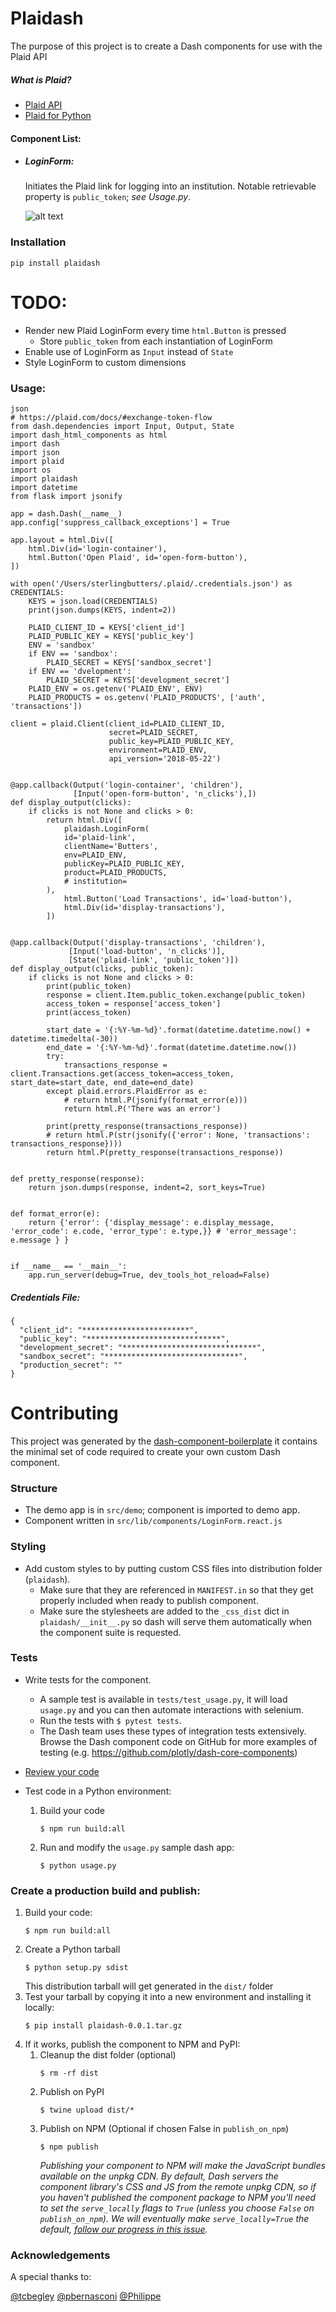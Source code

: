 # Plaidash 
The purpose of this project is to create a Dash components for use with the Plaid API
##### What is Plaid?
- [Plaid API](https://plaid.com/?utm_medium=cpc&utm_source=google&utm_term=plaid%20api&utm_campaign=US-Search-Brand&gclid=Cj0KCQiA14TjBRD_ARIsAOCmO9Z1PB-cu1krGvoDEy3oywUNwuufFpeqDHE9szcVJFPQ_0l7hTedfqYaAjxpEALw_wcB)
- [Plaid for Python](https://github.com/plaid/plaid-python)

#### Component List:
- ##### LoginForm:
    Initiates the Plaid link for logging into an institution. Notable retrievable property is `public_token`; *see Usage.py*.

    ![alt text](https://github.com/SterlingButters/plaidash/blob/master/PlaidDemo.gif)

### Installation
`pip install plaidash`

# TODO:
- Render new Plaid LoginForm every time `html.Button` is pressed
    - Store `public_token` from each instantiation of LoginForm
- Enable use of LoginForm as `Input` instead of `State`
- Style LoginForm to custom dimensions
    
### Usage:
    json
    # https://plaid.com/docs/#exchange-token-flow
    from dash.dependencies import Input, Output, State
    import dash_html_components as html
    import dash
    import json
    import plaid
    import os
    import plaidash
    import datetime
    from flask import jsonify
    
    app = dash.Dash(__name__)
    app.config['suppress_callback_exceptions'] = True
    
    app.layout = html.Div([
        html.Div(id='login-container'),
        html.Button('Open Plaid', id='open-form-button'),
    ])
    
    with open('/Users/sterlingbutters/.plaid/.credentials.json') as CREDENTIALS:
        KEYS = json.load(CREDENTIALS)
        print(json.dumps(KEYS, indent=2))
    
        PLAID_CLIENT_ID = KEYS['client_id']
        PLAID_PUBLIC_KEY = KEYS['public_key']
        ENV = 'sandbox'
        if ENV == 'sandbox':
            PLAID_SECRET = KEYS['sandbox_secret']
        if ENV == 'dvelopment':
            PLAID_SECRET = KEYS['development_secret']
        PLAID_ENV = os.getenv('PLAID_ENV', ENV)
        PLAID_PRODUCTS = os.getenv('PLAID_PRODUCTS', ['auth', 'transactions'])
    
    client = plaid.Client(client_id=PLAID_CLIENT_ID,
                          secret=PLAID_SECRET,
                          public_key=PLAID_PUBLIC_KEY,
                          environment=PLAID_ENV,
                          api_version='2018-05-22')
    
    
    @app.callback(Output('login-container', 'children'),
                  [Input('open-form-button', 'n_clicks'),])
    def display_output(clicks):
        if clicks is not None and clicks > 0:
            return html.Div([
                plaidash.LoginForm(
                id='plaid-link',
                clientName='Butters',
                env=PLAID_ENV,
                publicKey=PLAID_PUBLIC_KEY,
                product=PLAID_PRODUCTS,
                # institution=
            ),
                html.Button('Load Transactions', id='load-button'),
                html.Div(id='display-transactions'),
            ])
    
    
    @app.callback(Output('display-transactions', 'children'),
                 [Input('load-button', 'n_clicks')],
                 [State('plaid-link', 'public_token')])
    def display_output(clicks, public_token):
        if clicks is not None and clicks > 0:
            print(public_token)
            response = client.Item.public_token.exchange(public_token)
            access_token = response['access_token']
            print(access_token)
    
            start_date = '{:%Y-%m-%d}'.format(datetime.datetime.now() + datetime.timedelta(-30))
            end_date = '{:%Y-%m-%d}'.format(datetime.datetime.now())
            try:
                transactions_response = client.Transactions.get(access_token=access_token, start_date=start_date, end_date=end_date)
            except plaid.errors.PlaidError as e:
                # return html.P(jsonify(format_error(e)))
                return html.P('There was an error')
    
            print(pretty_response(transactions_response))
            # return html.P(str(jsonify({'error': None, 'transactions': transactions_response})))
            return html.P(pretty_response(transactions_response))
    
    
    def pretty_response(response):
        return json.dumps(response, indent=2, sort_keys=True)
    
    
    def format_error(e):
        return {'error': {'display_message': e.display_message, 'error_code': e.code, 'error_type': e.type,}} # 'error_message': e.message } }
    
    
    if __name__ == '__main__':
        app.run_server(debug=True, dev_tools_hot_reload=False)

##### Credentials File:
    {
      "client_id": "************************",
      "public_key": "******************************",
      "development_secret": "******************************",
      "sandbox_secret": "******************************",
      "production_secret": ""
    }

# Contributing
This project was generated by the [dash-component-boilerplate](https://github.com/plotly/dash-component-boilerplate) it contains the minimal set of code required to create your own custom Dash component.

### Structure 
- The demo app is in `src/demo`; component is imported to demo app.
- Component written in `src/lib/components/LoginForm.react.js`

### Styling
- Add custom styles to by putting custom CSS files into distribution folder (`plaidash`).
    - Make sure that they are referenced in `MANIFEST.in` so that they get properly included when ready to publish component.
    - Make sure the stylesheets are added to the `_css_dist` dict in `plaidash/__init__.py` so dash will serve them automatically 
    when the component suite is requested.
    
### Tests
- Write tests for the component.
    - A sample test is available in `tests/test_usage.py`, it will load `usage.py` and you can then automate interactions 
    with selenium.
    - Run the tests with `$ pytest tests`.
    - The Dash team uses these types of integration tests extensively. Browse the Dash component code on GitHub for more 
    examples of testing (e.g. https://github.com/plotly/dash-core-components)
- [Review your code](./review_checklist.md)

- Test code in a Python environment:
    1. Build your code
        ```
        $ npm run build:all
        ```
    2. Run and modify the `usage.py` sample dash app:
        ```
        $ python usage.py
        ```

### Create a production build and publish:
1. Build your code:
    ```
    $ npm run build:all
    ```
2. Create a Python tarball
    ```
    $ python setup.py sdist
    ```
    This distribution tarball will get generated in the `dist/` folder
3. Test your tarball by copying it into a new environment and installing it locally:
    ```
    $ pip install plaidash-0.0.1.tar.gz
    ```
4. If it works, publish the component to NPM and PyPI:
    1. Cleanup the dist folder (optional)
        ```
        $ rm -rf dist
        ```
    2. Publish on PyPI
        ```
        $ twine upload dist/*
        ```
    3. Publish on NPM (Optional if chosen False in `publish_on_npm`)
        ```
        $ npm publish
        ```
        _Publishing your component to NPM will make the JavaScript bundles available on the unpkg CDN. By default, 
        Dash servers the component library's CSS and JS from the remote unpkg CDN, so if you haven't published the 
        component package to NPM you'll need to set the `serve_locally` flags to `True` (unless you choose `False` on 
        `publish_on_npm`). We will eventually make `serve_locally=True` the default, 
        [follow our progress in this issue](https://github.com/plotly/dash/issues/284)._

### Acknowledgements
A special thanks to:

 [@tcbegley](https://community.plot.ly/u/tcbegley)
 [@pbernasconi](https://github.com/pbernasconi/react-plaid-link)
 [@Philippe](https://community.plot.ly/u/Philippe)
